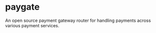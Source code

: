 # paygate
An open source payment gateway router for handling payments across various payment services.
